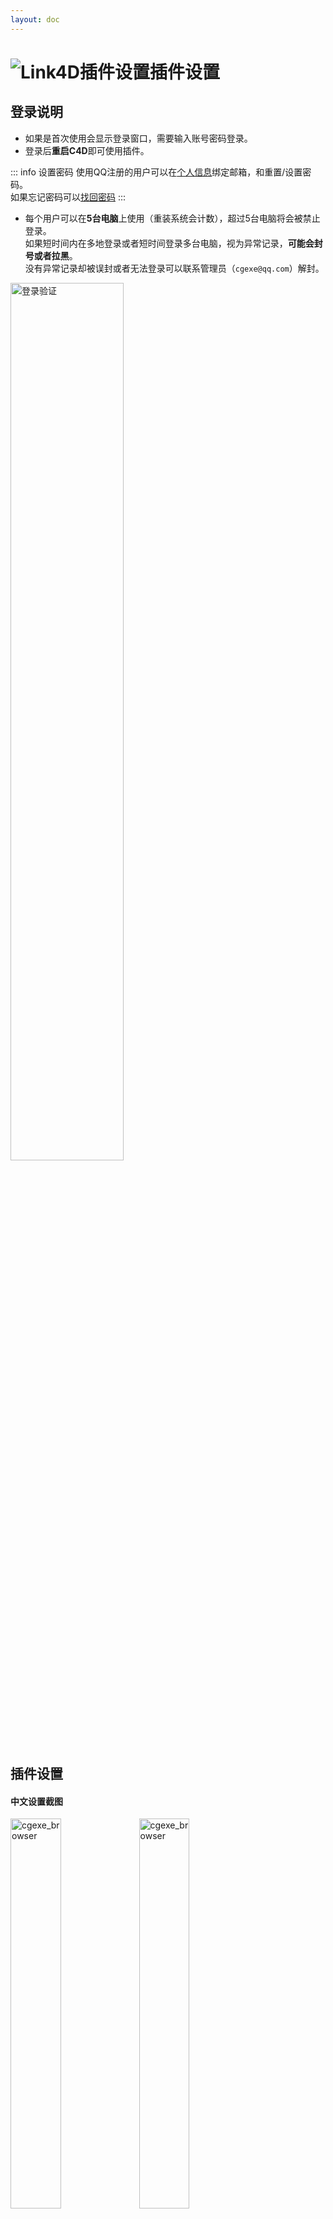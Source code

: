 ```yaml
---
layout: doc
---
```

# <span class="h1-icon"><img src="/img/link4d-Settings.webp" alt="Link4D插件设置"></span>插件设置

## 登录说明


- 如果是首次使用会显示登录窗口，需要输入账号密码登录。
- 登录后**重启C4D**即可使用插件。

::: info 设置密码
使用QQ注册的用户可以在[个人信息](https://cgexe.com/user/profile/)绑定邮箱，和重置/设置密码。  
如果忘记密码可以[找回密码](https://cgexe.com/lostpwd/)
:::


- 每个用户可以在**5台电脑**上使用（重装系统会计数），超过5台电脑将会被禁止登录。  
如果短时间内在多地登录或者短时间登录多台电脑，视为异常记录，**可能会封号或者拉黑**。  
没有异常记录却被误封或者无法登录可以联系管理员（`cgexe@qq.com`）解封。


<img src="/img/login_verification_screenshot.webp" data-zoomable alt="登录验证" width=60% >

## 插件设置

#### 中文设置截图
<div class="img-to" >
  <img data-zoomable src="/cgexe_browser/cgexe_browser_v_1_0_0_setting_cn_1.webp" alt="cgexe_browser" width=40%>
  <img data-zoomable src="/cgexe_browser/cgexe_browser_v_1_5_0_setting_cn_2.webp" alt="cgexe_browser" width=40%>
</div>

<br />

#### 中文设置截图
<div class="img-to" >
  <img data-zoomable src="/cgexe_browser/cgexe_browser_v_1_0_0_setting_en_1.webp" alt="cgexe_browser" width=40%>
  <img data-zoomable src="/cgexe_browser/cgexe_browser_v_1_5_0_setting_en_2.webp" alt="cgexe_browser" width=40%>
</div>

<br />


<br />

## 切换颜色模式
虽然大部分时候都使用ACES流程，但是部分渲染器有时候可能需要使用线性流程。  
有需要可以切换ACES/线性流程，切换之后点击**确定**  
- Octane：使用ACES会将颜色贴图设置为`sRGB`，非颜色贴图设置为`Non-Color Data`，如果习惯`Linear sRGB + Legacy Gamma`就切换为线性流程。
- Corona：Corona可以忽略此设置，因为Corona的Bitmap节点没有`raw`，所以只能是`Linear`。


<br />

## LOD
Megascans资产会有各种LOD模型，这里可以设置导入的默认LOD级别。  
如果设置LOD5，会优先导入LOD5的模型，如果没有LOD5的模型，会查找LOD4、LOD3……


<br />

## 缩放尺寸
导入贴图会自动缩放为设置目标尺寸，如果不想缩放可以设置为`原图`。  
如果设置2048，会将大于2048的贴图缩放为2048，如果图片小于2048则不会处理

<br />

## HDR缩放
设置HDR的时候默认不会缩放，如果也需要根据缩放尺寸修改可以勾选

<br />

## 添加调节节点
CGexeBrowser发送PBR贴图后会根据贴图连接的通道自动添加调节节点（Color Correct之类）。  
取消勾选则不会自动添加调节节点。

<br />

## Octane纹理类型
可以选择灯光贴图设置Texture或者Distribution

<br />

## 自定义通道关键词
CGexeBrowser发送PBR贴图自动连接依赖文件名中的关键词，可以根据需要设置关键词。

![关键词](/img/keywords_for_file_names.webp){data-zoomable}

<br />

支持的通道有`Diffuse`，`AO`，`Metalness`，`Roughness`，`Reflection`，`Glossiness`，`Bump`，`Normal`，`Opacity`，`Displacement`，`Emission`，`Translucency`

- 关键词可以根据需要增删，不区分大小写，是用逗号分隔，`,`是英文的逗号
- 如果不是需要，请不要保留空格
- 关键词支持`正则`，可以根据需要添加
- 设置完成后需点击`确定`


<br />


### 正则常用示例
关键词不区分大小写，支持`正则`，下面是部分正则常用示例：

**常用示例：**

- `a.+?b` 匹配以字母 "a" 开头，后面跟着一个或多个任意字符（非贪婪模式），然后以字母 "b" 结尾的字符串。
- `a..b` 匹配以字母 "a" 开头，后面跟着任意两个字符，然后以字母 "b" 结尾的字符串。
- `\d+` 匹配一个或多个连续的数字。
- `^apple` 匹配以 "apple" 开头的字符串
- `apple$` 来匹配以 "apple" 结尾的字符串

**字符匹配：**

- `\d` 匹配任意数字。
- `\w` 匹配任意字母、数字或下划线。
- `\s` 匹配任意空白字符（空格、制表符等）。
- `.` 匹配除换行符外的任意字符。

**重复次数：**

- `*` 匹配前一个元素零次或多次。
- `+` 匹配前一个元素一次或多次。
- `?` 匹配前一个元素零次或一次。
- `{n}` 匹配前一个元素恰好 n 次。
- `{n,}` 匹配前一个元素至少 n 次。
- `{n,m}` 匹配前一个元素至少 n 次且不超过 m 次。

**字符类：**

- `[abc]` 匹配 a、b 或 c 中的任意一个字符。
- `[^abc]` 匹配除了 a、b 和 c 以外的任意字符。
- `[a-z]` 匹配任意小写字母。（插件不区分大小写）
- `[A-Z]` 匹配任意大写字母。（插件不区分大小写）
- `[0-9]` 匹配任意数字。

**锚点：**

- `^` 匹配行的开头。
- `$` 匹配行的结尾。
- `\b` 匹配单词的边界


<br />

## 自动清理临时文件夹
插件导入zip压缩包或者缩放贴图会把文件保存在临时文件夹，勾选后每次启动C4D都会自动清理临时文件夹。  
并不建议勾选，如果有时候没有`保存工程含资产`可能会造成文件丢失，所以最好是自己定期清理。

<br />


## 自动运行CGexeBrowser
勾选后每次启动C4D都会自动CGexeBrowser。  

<br />


## 资产文件夹路径
插件启动必须先设置资产文件夹，不然会无法启动。如果修改了路径需要[重启/初始化](02-cgexe_browser-initialize)。

- 右键可以添加路径
- 本地和网盘其实一样，区别就是网盘的路径添加之后的默认图标是☁️
- 路径数量没有限制，一个路径对应CGexeBrowser左侧菜单一个文件夹（菜单排序是按名称）
- 添加的路径在[重启/初始化](02-cgexe_browser-initialize)中可以选择更新
- 视频说明：[点击查看](https://www.bilibili.com/video/BV13pfsY3ETz)

<br />
<div class="img-to" >
  <img data-zoomable src="/cgexe_browser/cgexe_browser_v_1_5_0_setting_folder_path_cn.webp" alt="cgexe_browser" width=40%>
  <img data-zoomable src="/cgexe_browser/cgexe_browser_v_1_5_0_setting_folder_path_en.webp" alt="cgexe_browser" width=40%>
</div>
<img src="/cgexe_browser/cgexe_browser_v_1_5_0_setting_folder_path_cn_2.webp" data-zoomable alt="登录验证" width=81% >

<br />

## 临时文件夹路径
插件导入zip压缩包或者缩放贴图会把文件保存在临时文件夹，可以点击`…`选择文件夹，如果没有读写权限会提示。

<br />


## 缩略图文件夹
插件会根据这些后缀判断是缩略图或者缩略图文件夹，修改后需要`重启/初始化`。  
最好是只设置`preview`，然后所有缩略图都使用`_preview`后缀，缩略图文件夹都命名为`preview`，这样可以提高初始化效率。

<br />


## CGexeBrowser显示
- 显示尺寸：文件管理器图片的显示尺寸，可以根据需要适当修改，修改后需要退出重启CGexeBrowser
- 字体大小：文件管理器文字的显示大小，可以根据需要适当修改，修改后需要退出重启CGexeBrowser

<br />